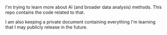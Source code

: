 I'm trying to learn more about AI (and broader data analysis) methods. This repo contains the code related to that.

I am also keeping a private document containing everything I'm learning that I may publicly release in the future.